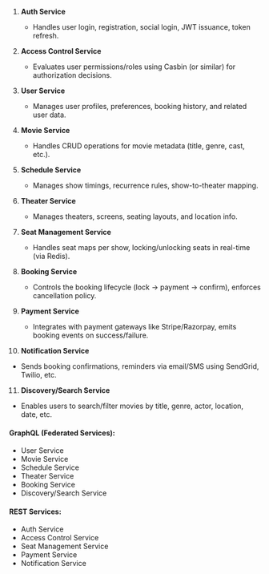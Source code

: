 
1. **Auth Service**
    
    - Handles user login, registration, social login, JWT issuance, token refresh.
        
2. **Access Control Service**
    
    - Evaluates user permissions/roles using Casbin (or similar) for authorization decisions.
        
3. **User Service**
    
    - Manages user profiles, preferences, booking history, and related user data.
        
4. **Movie Service**
    
    - Handles CRUD operations for movie metadata (title, genre, cast, etc.).
        
5. **Schedule Service**
    
    - Manages show timings, recurrence rules, show-to-theater mapping.
        
6. **Theater Service**
    
    - Manages theaters, screens, seating layouts, and location info.
        
7. **Seat Management Service**
    
    - Handles seat maps per show, locking/unlocking seats in real-time (via Redis).
        
8. **Booking Service**
    
    - Controls the booking lifecycle (lock → payment → confirm), enforces cancellation policy.
        
9. **Payment Service**
    
    - Integrates with payment gateways like Stripe/Razorpay, emits booking events on success/failure.
        
10. **Notification Service**

- Sends booking confirmations, reminders via email/SMS using SendGrid, Twilio, etc.

11. **Discovery/Search Service**

- Enables users to search/filter movies by title, genre, actor, location, date, etc.


#### GraphQL (Federated Services):

- User Service
- Movie Service
- Schedule Service
- Theater Service
- Booking Service
- Discovery/Search Service

#### REST Services:

- Auth Service
- Access Control Service
- Seat Management Service
- Payment Service
- Notification Service